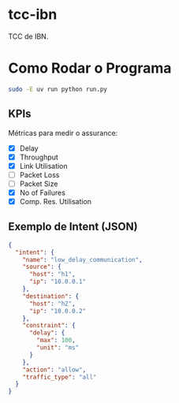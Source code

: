 # tcc-ibn
TCC de IBN.

# Como Rodar o Programa
```bash
sudo -E uv run python run.py
```

## KPIs
Métricas para medir o assurance:
- [X] Delay
- [X] Throughput
- [X] Link Utilisation
- [ ] Packet Loss
- [ ] Packet Size
- [X] No of Failures
- [X] Comp. Res. Utilisation

## Exemplo de Intent (JSON)
```json
{
  "intent": {
    "name": "low_delay_communication",
    "source": {
      "host": "h1",
      "ip": "10.0.0.1"
    },
    "destination": {
      "host": "h2",
      "ip": "10.0.0.2"
    },
    "constraint": {
      "delay": {
        "max": 100,
        "unit": "ms"
      }
    },
    "action": "allow",
    "traffic_type": "all"
  }
}
```
